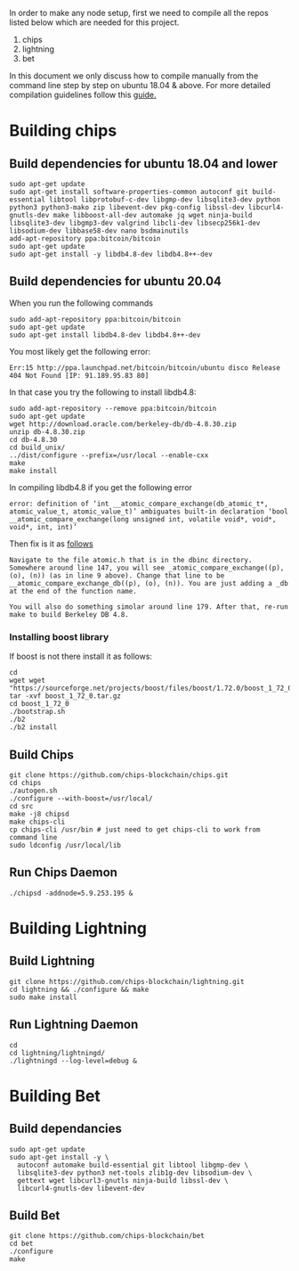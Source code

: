 In order to make any node setup, first we need to compile all the repos listed below which are needed for this project.
1. chips
2. lightning
3. bet

In this document we only discuss how to compile manually from the command line step by step on ubuntu 18.04 & above. For more detailed compilation guidelines follow this [guide.](./compile.md)

# Building chips
## Build dependencies for ubuntu 18.04 and lower
```
sudo apt-get update
sudo apt-get install software-properties-common autoconf git build-essential libtool libprotobuf-c-dev libgmp-dev libsqlite3-dev python python3 python3-mako zip libevent-dev pkg-config libssl-dev libcurl4-gnutls-dev make libboost-all-dev automake jq wget ninja-build libsqlite3-dev libgmp3-dev valgrind libcli-dev libsecp256k1-dev libsodium-dev libbase58-dev nano bsdmainutils
add-apt-repository ppa:bitcoin/bitcoin
sudo apt-get update
sudo apt-get install -y libdb4.8-dev libdb4.8++-dev
```
## Build dependencies for ubuntu 20.04 

When you run the following commands
```
sudo add-apt-repository ppa:bitcoin/bitcoin
sudo apt-get update
sudo apt-get install libdb4.8-dev libdb4.8++-dev
```
You most likely get the following error:
```
Err:15 http://ppa.launchpad.net/bitcoin/bitcoin/ubuntu disco Release
404 Not Found [IP: 91.189.95.83 80]
```
In that case you try the following to install libdb4.8:
```
sudo add-apt-repository --remove ppa:bitcoin/bitcoin
sudo apt-get update
wget http://download.oracle.com/berkeley-db/db-4.8.30.zip
unzip db-4.8.30.zip
cd db-4.8.30
cd build_unix/
../dist/configure --prefix=/usr/local --enable-cxx
make
make install
```
In compiling libdb4.8 if you get the following error
```
error: definition of ‘int __atomic_compare_exchange(db_atomic_t*, atomic_value_t, atomic_value_t)’ ambiguates built-in declaration ‘bool __atomic_compare_exchange(long unsigned int, volatile void*, void*, void*, int, int)’
```
Then fix is it as [follows](https://gist.github.com/danieldk/5700533)
```
Navigate to the file atomic.h that is in the dbinc directory. Somewhere around line 147, you will see _atomic_compare_exchange((p), (o), (n)) (as in line 9 above). Change that line to be __atomic_compare_exchange_db((p), (o), (n)). You are just adding a _db at the end of the function name.

You will also do something simolar around line 179. After that, re-run make to build Berkeley DB 4.8.
```

### Installing boost library
If boost is not there install it as follows:
```
cd
wget wget "https://sourceforge.net/projects/boost/files/boost/1.72.0/boost_1_72_0.tar.gz"
tar -xvf boost_1_72_0.tar.gz
cd boost_1_72_0
./bootstrap.sh
./b2
./b2 install
```

## Build Chips
```
git clone https://github.com/chips-blockchain/chips.git
cd chips
./autogen.sh
./configure --with-boost=/usr/local/
cd src
make -j8 chipsd
make chips-cli
cp chips-cli /usr/bin # just need to get chips-cli to work from command line
sudo ldconfig /usr/local/lib
```
## Run Chips Daemon
```
./chipsd -addnode=5.9.253.195 &
```

# Building Lightning

## Build Lightning
```
git clone https://github.com/chips-blockchain/lightning.git
cd lightning && ./configure && make
sudo make install
```
## Run Lightning Daemon
```
cd
cd lightning/lightningd/
./lightningd --log-level=debug &
```

# Building Bet

## Build dependancies 
```
sudo apt-get update
sudo apt-get install -y \
  autoconf automake build-essential git libtool libgmp-dev \
  libsqlite3-dev python3 net-tools zlib1g-dev libsodium-dev \
  gettext wget libcurl3-gnutls ninja-build libssl-dev \
  libcurl4-gnutls-dev libevent-dev
```
## Build Bet

```
git clone https://github.com/chips-blockchain/bet
cd bet
./configure
make
```

